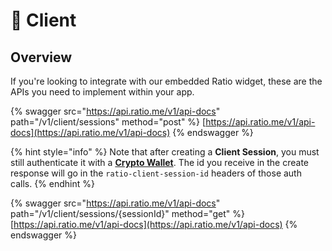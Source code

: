 # 🤝 Client

## Overview

If you're looking to integrate with our embedded Ratio widget, these are the APIs you need to implement within your app.

{% swagger src="https://api.ratio.me/v1/api-docs" path="/v1/client/sessions" method="post" %}
[https://api.ratio.me/v1/api-docs](https://api.ratio.me/v1/api-docs)
{% endswagger %}

{% hint style="info" %}
Note that after creating a **Client Session**, you must still authenticate it with a [**Crypto Wallet**](auth/crypto-wallet.md). The id you receive in the create response will go in the `ratio-client-session-id` headers of those auth calls.
{% endhint %}

{% swagger src="https://api.ratio.me/v1/api-docs" path="/v1/client/sessions/{sessionId}" method="get" %}
[https://api.ratio.me/v1/api-docs](https://api.ratio.me/v1/api-docs)
{% endswagger %}
